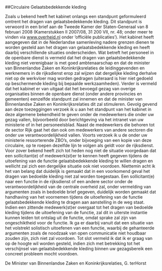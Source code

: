 <meta http-equiv='Content-Type' content='text/html; charset=utf-8' />

##Circulaire Gelaatsbedekkende kleding

Zoals u bekend heeft het kabinet onlangs een standpunt geformuleerd omtrent het dragen van gelaatsbedekkende kleding. Dit standpunt is verwoord in een brief aan de Tweede Kamer der Staten-Generaal van 8 februari 2008 (Kamerstukken II 2007/08, 31 200 VII, nr. 48; onder meer te vinden via www.overheid.nl onder ‘officiële publicaties’). Het kabinet heeft aangegeven dat in de Nederlandse samenleving nadere grenzen dienen te worden gesteld aan het dragen van gelaatsbedekkende kleding en heeft daarbij verschillende situaties onderscheiden. Wat betreft het personeel in de openbare dienst is vermeld dat het dragen van gelaatsbedekkende kleding niet verenigbaar is met goed ambtenaarschap en dat de minister van Binnenlandse Zaken en Koninkrijksrelaties de leidinggevenden en werknemers in de rijksdienst erop zal wijzen dat dergelijke kleding derhalve niet op de werkvloer mag worden gedragen (uiteraard is hier niet gedoeld op beschermende kleding bij bepaalde werkzaamheden). Verder is vermeld dat het kabinet er van uitgaat dat het bevoegd gezag van overige organisaties binnen de openbare dienst (onder andere provincies en gemeenten) eenzelfde standpunt zal innemen en dat de minister van Binnenlandse Zaken en Koninkrijksrelaties dit zal stimuleren. Gevolg gevend aan deze toezeggingen verzoek ik u aan het standpunt van het kabinet in deze algemene bekendheid te geven onder de medewerkers die onder uw gezag vallen, bijvoorbeeld door berichtgeving via het intranet van uw ministerie of in het personeelsblad. Naast de medewerkers die behoren tot de sector Rijk gaat het dan ook om medewerkers van andere sectoren die onder uw verantwoordelijkheid vallen. Voorts verzoek ik u de onder uw ministerie ressorterende ZBO’s, onder bijvoeging van een kopie van deze circulaire, op te roepen dezelfde lijn te volgen als geldt voor de rijksdienst. Voor zover bekend heeft zich tot heden nog niet de situatie voorgedaan dat een sollicitant(e) of medewerk(st)er te kennen heeft gegeven tijdens de uitoefening van de functie gelaatsbedekkende kleding te willen dragen en wellicht zal zich een dergelijke situatie ook niet voordoen. Niettemin acht ik het van belang dat duidelijk is gemaakt dat in een voorkomend geval het dragen van bedoelde kleding niet zal worden toegestaan. Een sollicitant(e) naar een functie in de rijksdienst of een andere sector onder de verantwoordelijkheid van de centrale overheid zal, onder vermelding van argumenten zoals in bedoelde brief gegeven, duidelijk worden gemaakt dat handhaving van het voornemen tijdens de uitoefening van de functie gelaatsbedekkende kleding te dragen aan aanstelling in de weg staat. Indien een zittende medewerk(st)er overgaat tot het dragen van bedoelde kleding tijdens de uitoefening van de functie, zal dit in uiterste instantie kunnen leiden tot ontslag uit de functie, omdat sprake zal zijn van ongeschiktheid voor de functie. Ik ga er daarbij vanuit dat een situatie van het volstrekt solistisch uitoefenen van een functie, waarbij de gehanteerde argumenten zoals de noodzaak van open communicatie niet houdbaar zouden zijn, zich niet zal voordoen. Tot slot vermeld ik dat ik er graag van op de hoogte wil worden gesteld, indien zich met betrekking tot het verschijnsel van gelaatsbedekkende kleding binnen uw gezagsbereik een concreet probleem mocht voordoen.    

De 
Minister van Binnenlandse Zaken en Koninkrijksrelaties, 
G. terHorst   
